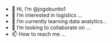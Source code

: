 - 👋 Hi, I’m @jogobunito1
- 👀 I’m interested in logistics ...
- 🌱 I’m currently learning data analytics...
- 💞️ I’m looking to collaborate on ...
- 📫 How to reach me ...

<!---
jogobunito1/jogobunito1 is a ✨ special ✨ repository because its `README.md` (this file) appears on your GitHub profile.
You can click the Preview link to take a look at your changes.
--->
